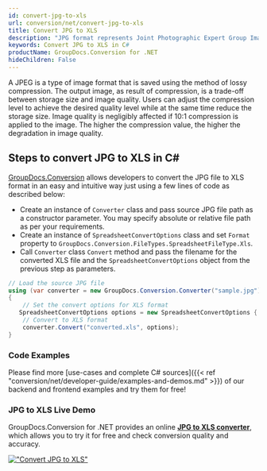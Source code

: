 ```yaml
---
id: convert-jpg-to-xls
url: conversion/net/convert-jpg-to-xls
title: Convert JPG to XLS
description: "JPG format represents Joint Photographic Expert Group Image File with .jpg extension. Learn how to convert JPG to XLS file programmatically in C# language using GroupDocs.Conversion for .NET library."
keywords: Convert JPG to XLS in C#
productName: GroupDocs.Conversion for .NET
hideChildren: False
---
```


A JPEG is a type of image format that is saved using the method of lossy compression. The output image, as result of compression, is a trade-off between storage size and image quality. Users can adjust the compression level to achieve the desired quality level while at the same time reduce the storage size. Image quality is negligibly affected if 10:1 compression is applied to the image.  The higher the compression value, the higher the degradation in image quality.

## Steps to convert JPG to XLS in C#

[GroupDocs.Conversion](https://products.groupdocs.com/conversion/net) allows developers to convert the JPG file to XLS format in an easy and intuitive way just using a few lines of code as described below:

* Create an instance of `Converter` class and pass source JPG file path as a constructor parameter. You may specify absolute or relative file path as per your requirements. 
* Create an instance of `SpreadsheetConvertOptions` class and set `Format` property to `GroupDocs.Conversion.FileTypes.SpreadsheetFileType.Xls`.
* Call `Converter` class `Convert` method and pass the filename for the converted XLS file and the `SpreadsheetConvertOptions` object from the previous step as parameters.

```csharp
// Load the source JPG file
using (var converter = new GroupDocs.Conversion.Converter("sample.jpg"))
{
    // Set the convert options for XLS format
   SpreadsheetConvertOptions options = new SpreadsheetConvertOptions { Format = GroupDocs.Conversion.FileTypes.SpreadsheetFileType.Xls };
    // Convert to XLS format
    converter.Convert("converted.xls", options);
}
```

### Code Examples

Please find more [use-cases and complete C# sources]({{< ref "conversion/net/developer-guide/examples-and-demos.md" >}}) of our backend and frontend examples and try them for free!

### JPG to XLS Live Demo

GroupDocs.Conversion for .NET provides an online [**JPG to XLS converter**](https://products.groupdocs.app/conversion/jpg-to-xls), which allows you to try it for free and check conversion quality and accuracy.

[!["Convert JPG to XLS"](conversion/net/images/convert-to-xls/convert-jpg-to-xls.png)](https://products.groupdocs.app/conversion/jpg-to-xls)